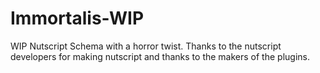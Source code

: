 # Immortalis-WIP
WIP Nutscript Schema with a horror twist.
Thanks to the nutscript developers for making nutscript and thanks to the makers of the plugins.

